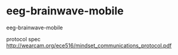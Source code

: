 # eeg-brainwave-mobile

eeg-brainwave-mobile

protocol spec http://wearcam.org/ece516/mindset_communications_protocol.pdf
